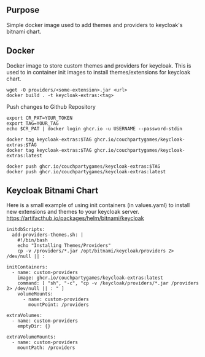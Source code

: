 

## Purpose

Simple docker image used to add themes and providers to keycloak's bitnami chart.


## Docker 

Docker image to store custom themes and providers for keycloak. This is used to in container init images to install themes/extensions for keycloak chart.


	wget -O providers/<some-extension>.jar <url>
    docker build . -t keycloak-extras:<tag>


Push changes to Github Repository

    export CR_PAT=YOUR_TOKEN
	export TAG=YOUR_TAG
    echo $CR_PAT | docker login ghcr.io -u USERNAME --password-stdin

    docker tag keycloak-extras:$TAG ghcr.io/couchpartygames/keycloak-extras:$TAG
    docker tag keycloak-extras:$TAG ghcr.io/couchpartygames/keycloak-extras:latest

    docker push ghcr.io/couchpartygames/keycloak-extras:$TAG
    docker push ghcr.io/couchpartygames/keycloak-extras:latest


## Keycloak Bitnami Chart


Here is a small example of using init containers (in values.yaml) to install new extensions and themes to your keycloak server.
https://artifacthub.io/packages/helm/bitnami/keycloak


    initdbScripts:
      add-providers-themes.sh: |
        #!/bin/bash
        echo "Installing Themes/Providers"
        cp -v /providers/*.jar /opt/bitnami/keycloak/providers 2> /dev/null || :

    initContainers:
      - name: custom-providers
        image: ghcr.io/couchpartygames/keycloak-extras:latest
        command: [ "sh", "-c", "cp -v /keycloak/providers/*.jar /providers 2> /dev/null || : " ]
        volumeMounts:
          - name: custom-providers
            mountPoint: /providers

    extraVolumes:
      - name: custom-providers
        emptyDir: {}

    extraVolumeMounts:
      - name: custom-providers
        mountPath: /providers

